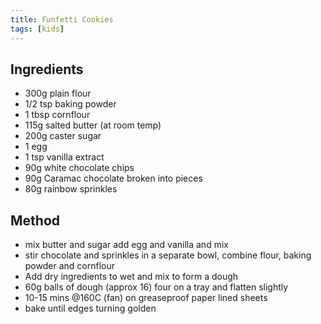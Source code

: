 ```yaml
---
title: Funfetti Cookies
tags: [kids]
---
```


## Ingredients

- 300g plain flour
- 1/2 tsp baking powder
- 1 tbsp cornflour
- 115g salted butter (at room temp)
- 200g caster sugar
- 1 egg
- 1 tsp vanilla extract
- 90g white chocolate chips
- 90g Caramac chocolate broken into pieces
- 80g rainbow sprinkles

## Method
- mix butter and sugar add egg and vanilla and mix
- stir chocolate and sprinkles in a separate bowl, combine flour, baking powder and cornflour
- Add dry ingredients to wet and mix to form a dough
- 60g balls of dough (approx 16) four on a tray and flatten slightly
- 10-15 mins @160C (fan) on greaseproof paper lined sheets
- bake until edges turning golden
